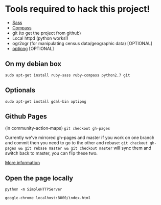 Tools required to hack this project!
===

* [Sass](http://sass-lang.com/)
* [Compass](http://compass-style.org/)
* git (to get the project from github)
* Local httpd (python works!)
* ogr2ogr (for manipulating census data/geographic data) [OPTIONAL]
* [optipng](http://optipng.sourceforge.net/) [OPTIONAL]

On my debian box
---

`sudo apt-get install ruby-sass ruby-compass python2.7 git`

Optionals
----
`sudo apt-get install gdal-bin optipng`

Github Pages
----
(in community-action-maps) `git checkout gh-pages`

Currently we've mirrored gh-pages and master if you work on one branch and commit then you need to go to the other and rebase: `git checkout gh-pages && git rebase master && git checkout master` will sync them and switch back to master, you can flip these two.

[More information](https://help.github.com/categories/20/articles)

Open the page locally
----
`python -m SimpleHTTPServer`

`google-chrome localhost:8000/index.html`